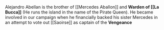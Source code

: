 Alejandro Abellan is the brother of [[Mercedes Aballon]] and **Warden of [[La Bucca]]** (He runs the island in the name of the Pirate Queen).  He became involved in our campaign when he financially backed his sister Mercedes in an attempt to vote out [[Saoirse]] as captain of the **Vengeance**